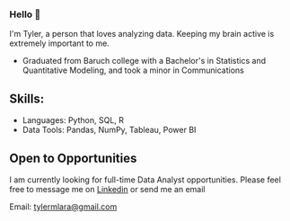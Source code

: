 ### Hello 👋

I'm Tyler, a person that loves analyzing data. Keeping my brain active is extremely important to me.

* Graduated from Baruch college with a Bachelor's in Statistics and Quantitative Modeling, and took a minor in Communications

## Skills:
* Languages: Python, SQL, R
* Data Tools: Pandas, NumPy, Tableau, Power BI

## Open to Opportunities
I am currently looking for full-time Data Analyst opportunities. Please feel free to message me on [Linkedin](https://www.linkedin.com/in/tyler-m-lara/) or send me an email

Email: tylermlara@gmail.com
<!--
**tylerml71/tylerml71** is a ✨ _special_ ✨ repository because its `README.md` (this file) appears on your GitHub profile.

Here are some ideas to get you started:

- 🔭 I’m currently working on ...
- 🌱 I’m currently learning ...
- 👯 I’m looking to collaborate on ...
- 🤔 I’m looking for help with ...
- 💬 Ask me about ...
- 📫 How to reach me: ...
- 😄 Pronouns: ...
- ⚡ Fun fact: ...
-->
